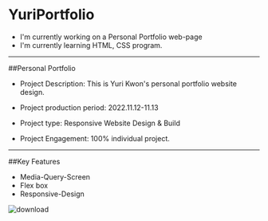# YuriPortfolio

* I'm currently working on a Personal Portfolio web-page
* I'm currently learning HTML, CSS program.


***


##Personal Portfolio


- Project Description: This is Yuri Kwon's personal portfolio website design.

- Project production period: 2022.11.12-11.13

- Project type: Responsive Website Design & Build

- Project Engagement: 100% individual project.

***

##Key Features
* Media-Query-Screen
* Flex box
* Responsive-Design


![download](https://user-images.githubusercontent.com/114896166/201605639-2dc7e61e-7fbb-4bfa-bd45-a0ba48d3c07b.jpg)




